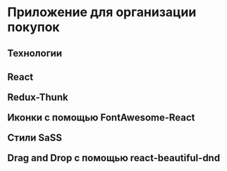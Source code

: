 <h1>Приложение для организации покупок</h1>


<h2>Технологии<h2>
	
<p>React</p>

<p>Redux-Thunk</p>
<p>Иконки с помощью FontAwesome-React</p>
<p> Стили SaSS </p>
<p> Drag and Drop c помощью react-beautiful-dnd </p>


